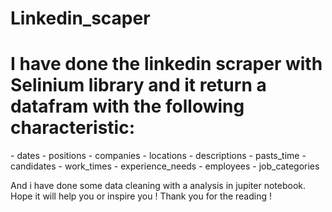 # Linkedin_scaper



<h1>I have done the linkedin scraper with Selinium library and it return a datafram with the following characteristic:</h1>
    - dates 
    - positions 
    - companies 
    - locations 
    - descriptions 
    - pasts_time 
    - candidates 
    - work_times 
    - experience_needs 
    - employees 
    - job_categories 

And i have done some data cleaning with a analysis in jupiter notebook.
Hope it will help you or inspire you !
Thank you for the reading !

